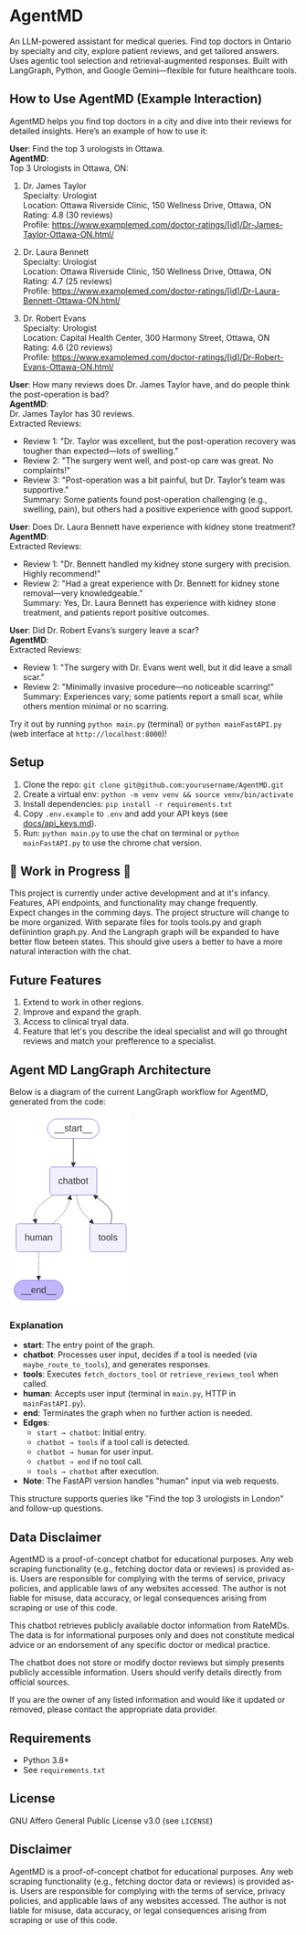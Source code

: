 # AgentMD
An LLM-powered assistant for medical queries. Find top doctors  in Ontario by specialty and city, explore patient reviews, and get tailored answers. Uses agentic tool selection and retrieval-augmented responses. Built with LangGraph, Python, and Google Gemini—flexible for future healthcare tools.

## How to Use AgentMD (Example Interaction)

AgentMD helps you find top doctors in a city and dive into their reviews for detailed insights. Here’s an example of how to use it:

**User**: 
Find the top 3 urologists in Ottawa.  
**AgentMD**:  
Top 3 Urologists in Ottawa, ON:  
1. Dr. James Taylor  
   Specialty: Urologist  
   Location: Ottawa Riverside Clinic, 150 Wellness Drive, Ottawa, ON  
   Rating: 4.8 (30 reviews)  
   Profile: https://www.examplemed.com/doctor-ratings/[id]/Dr-James-Taylor-Ottawa-ON.html/  

2. Dr. Laura Bennett  
   Specialty: Urologist  
   Location: Ottawa Riverside Clinic, 150 Wellness Drive, Ottawa, ON  
   Rating: 4.7 (25 reviews)  
   Profile: https://www.examplemed.com/doctor-ratings/[id]/Dr-Laura-Bennett-Ottawa-ON.html/  

3. Dr. Robert Evans  
   Specialty: Urologist  
   Location: Capital Health Center, 300 Harmony Street, Ottawa, ON  
   Rating: 4.6 (20 reviews)  
   Profile: https://www.examplemed.com/doctor-ratings/[id]/Dr-Robert-Evans-Ottawa-ON.html/

**User**: 
How many reviews does Dr. James Taylor have, and do people think the post-operation is bad?  
**AgentMD**:  
Dr. James Taylor has 30 reviews.  
Extracted Reviews:  
- Review 1: "Dr. Taylor was excellent, but the post-operation recovery was tougher than expected—lots of swelling."  
- Review 2: "The surgery went well, and post-op care was great. No complaints!"  
- Review 3: "Post-operation was a bit painful, but Dr. Taylor’s team was supportive."  
Summary: Some patients found post-operation challenging (e.g., swelling, pain), but others had a positive experience with good support.

**User**: 
Does Dr. Laura Bennett have experience with kidney stone treatment?  
**AgentMD**:  
Extracted Reviews:  
- Review 1: "Dr. Bennett handled my kidney stone surgery with precision. Highly recommend!"  
- Review 2: "Had a great experience with Dr. Bennett for kidney stone removal—very knowledgeable."  
Summary: Yes, Dr. Laura Bennett has experience with kidney stone treatment, and patients report positive outcomes.

**User**: 
Did Dr. Robert Evans’s surgery leave a scar?  
**AgentMD**:  
Extracted Reviews:  
- Review 1: "The surgery with Dr. Evans went well, but it did leave a small scar."  
- Review 2: "Minimally invasive procedure—no noticeable scarring!"  
Summary: Experiences vary; some patients report a small scar, while others mention minimal or no scarring.

Try it out by running `python main.py` (terminal) or `python mainFastAPI.py` (web interface at `http://localhost:8000`)!

## Setup
1. Clone the repo: `git clone git@github.com:yourusername/AgentMD.git`
2. Create a virtual env: `python -m venv venv && source venv/bin/activate`
3. Install dependencies: `pip install -r requirements.txt`
4. Copy `.env.example` to `.env` and add your API keys (see [docs/api_keys.md](docs/api_keys.md)).
5. Run: `python main.py` to use the chat on terminal or `python mainFastAPI.py` to use the chrome chat version.

## 🚧 **Work in Progress** 🚧

This project is currently under active development and at it's infancy. Features, API endpoints, and functionality may change frequently.  
Expect changes in the comming days. The project structure will change to be more organized. With separate files for tools tools.py and graph defiinintion graph.py. And the Langraph graph will be expanded to have better flow beteen states. This should give users a better to have a more natural interaction with the chat.

## Future Features
1. Extend to work in other regions.
2. Improve and expand the graph.
3. Access to clinical tryal data.
4. Feature that let's you describe the ideal specialist and will go throught reviews and match your prefference to a specialist.

## Agent MD LangGraph Architecture

Below is a diagram of the current LangGraph workflow for AgentMD, generated from the code:

![AgentMD LangGraph](agentmd_graph.png)

### Explanation
- **start**: The entry point of the graph.
- **chatbot**: Processes user input, decides if a tool is needed (via `maybe_route_to_tools`), and generates responses.
- **tools**: Executes `fetch_doctors_tool` or `retrieve_reviews_tool` when called.
- **human**: Accepts user input (terminal in `main.py`, HTTP in `mainFastAPI.py`).
- **end**: Terminates the graph when no further action is needed.
- **Edges**: 
  - `start → chatbot`: Initial entry.
  - `chatbot → tools` if a tool call is detected.
  - `chatbot → human` for user input.
  - `chatbot → end` if no tool call.
  - `tools → chatbot` after execution.
- **Note**: The FastAPI version handles "human" input via web requests.

This structure supports queries like "Find the top 3 urologists in London" and follow-up questions.

## Data Disclaimer
AgentMD is a proof-of-concept chatbot for educational purposes. Any web scraping functionality (e.g., fetching doctor data or reviews) is provided as-is. Users are responsible for complying with the terms of service, privacy policies, and applicable laws of any websites accessed. The author is not liable for misuse, data accuracy, or legal consequences arising from scraping or use of this code.

This chatbot retrieves publicly available doctor information from RateMDs. The data is for informational purposes only and does not constitute medical advice or an endorsement of any specific doctor or medical practice. 

The chatbot does not store or modify doctor reviews but simply presents publicly accessible information. Users should verify details directly from official sources.

If you are the owner of any listed information and would like it updated or removed, please contact the appropriate data provider.

## Requirements
- Python 3.8+
- See `requirements.txt`

## License
GNU Affero General Public License v3.0 (see `LICENSE`)

## Disclaimer
AgentMD is a proof-of-concept chatbot for educational purposes. Any web scraping functionality (e.g., fetching doctor data or reviews) is provided as-is. Users are responsible for complying with the terms of service, privacy policies, and applicable laws of any websites accessed. The author is not liable for misuse, data accuracy, or legal consequences arising from scraping or use of this code.
